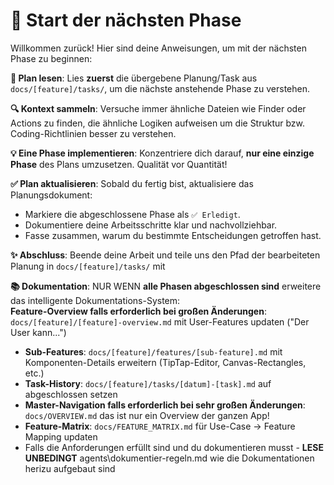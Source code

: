 # 🚀 Start der nächsten Phase

Willkommen zurück! Hier sind deine Anweisungen, um mit der nächsten Phase zu beginnen:

**📖 Plan lesen**: Lies **zuerst** die übergebene Planung/Task aus `docs/[feature]/tasks/`, um die nächste anstehende Phase zu verstehen.

**🔍 Kontext sammeln**: Versuche immer ähnliche Dateien wie Finder oder Actions zu finden, die ähnliche Logiken aufweisen um die Struktur bzw. Coding-Richtlinien besser zu verstehen.

**💡 Eine Phase implementieren**: Konzentriere dich darauf, **nur eine einzige Phase** des Plans umzusetzen. Qualität vor Quantität!

**✅ Plan aktualisieren**: Sobald du fertig bist, aktualisiere das Planungsdokument:

*   Markiere die abgeschlossene Phase als `✅ Erledigt`.
*   Dokumentiere deine Arbeitsschritte klar und nachvollziehbar.
*   Fasse zusammen, warum du bestimmte Entscheidungen getroffen hast.

**✨ Abschluss**: Beende deine Arbeit und teile uns den Pfad der bearbeiteten Planung in `docs/[feature]/tasks/` mit

**📚 Dokumentation**: NUR WENN **alle Phasen abgeschlossen sind** erweitere das intelligente Dokumentations-System:  
**Feature-Overview falls erforderlich bei großen Änderungen**: `docs/[feature]/[feature]-overview.md` mit User-Features updaten ("Der User kann...")

*   **Sub-Features**: `docs/[feature]/features/[sub-feature].md` mit Komponenten-Details erweitern (TipTap-Editor, Canvas-Rectangles, etc.)
*   **Task-History**: `docs/[feature]/tasks/[datum]-[task].md` auf abgeschlossen setzen
*   **Master-Navigation falls erforderlich bei sehr großen Änderungen**: `docs/OVERVIEW.md` das ist nur ein Overview der ganzen App!
*   **Feature-Matrix**: `docs/FEATURE_MATRIX.md` für Use-Case → Feature Mapping updaten
*   Falls die Anforderungen erfüllt sind und du dokumentieren musst - **LESE UNBEDINGT** agents\\dokumentier-regeln.md wie die Dokumentationen herizu aufgebaut sind
